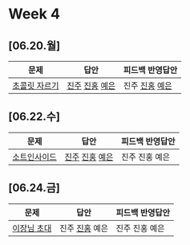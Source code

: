 # Week 4
## [06.20.월]

| 문제                                              | 답안                                          | 피드백 반영답안                       |
| ------------------------------------------------- | --------------------------------------------- | -------------------------------------- |
| [초콜릿 자르기](https://www.acmicpc.net/problem/2163) | [진주](0620_kjj_2163.py) [진홍](0620_kjh_2163.java) [예은](0620_lye_2163.py) | 진주 [진홍](0620_kjh_2163_fb.java) [예은](0620_lye_2163.py) |

## [06.22.수]

| 문제                                              | 답안                                          | 피드백 반영답안                       |
| ------------------------------------------------- | --------------------------------------------- | -------------------------------------- |
| [소트인사이드](https://www.acmicpc.net/problem/1427) | [진주](0622_kjj_1427.py) [진홍](0622_kjh_1427.java) [예은](0622_lye_1427.py) | 진주 진홍 예은 |

## [06.24.금]

| 문제                                              | 답안                                          | 피드백 반영답안                       |
| ------------------------------------------------- | --------------------------------------------- | -------------------------------------- |
| [이장님 초대](https://www.acmicpc.net/problem/9237) | 진주 [진홍](0624_kjh_9237.java) 예은 | 진주 진홍 예은 |

